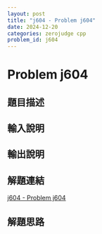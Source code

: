 ```yaml
---
layout: post
title: "j604 - Problem j604"
date: 2024-12-20
categories: zerojudge cpp
problem_id: j604
---
```


# Problem j604

## 題目描述



## 輸入說明



## 輸出說明



## 解題連結

[j604 - Problem j604](https://zerojudge.tw/ShowProblem?problemid=j604)

## 解題思路

